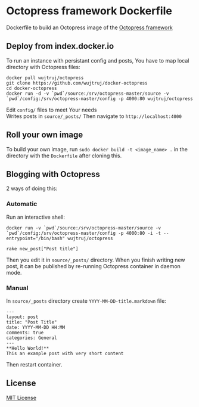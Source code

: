 Octopress framework Dockerfile
==============================

Dockerfile to build an Octopress image of the [Octopress framework](https://github.com/imathis/octopress)

## Deploy from index.docker.io

To run an instance with persistant config and posts, You have to map local directory with Octopress files:

    docker pull wujtruj/octopress
    git clone https://github.com/wujtruj/docker-octopress
    cd docker-octopress
    docker run -d -v `pwd`/source:/srv/octopress-master/source -v `pwd`/config:/srv/octopress-master/config -p 4000:80 wujtruj/octopress

Edit `config/` files to meet Your needs  
Writes posts in `source/_posts/`
Then navigate to `http://localhost:4000`

## Roll your own image

To build your own image, run `sudo docker build -t <image_name> .` in the directory with the `Dockerfile` after cloning this.

## Blogging with Octopress

2 ways of doing this:

### Automatic

Run an interactive shell:

    docker run -v `pwd`/source:/srv/octopress-master/source -v `pwd`/config:/srv/octopress-master/config -p 4000:80 -i -t --entrypoint="/bin/bash" wujtruj/octopress

    rake new_post["Post title"]

Then you edit it in `source/_posts/` directory.
When you finish writing new post, it can be published by re-running Octopress container in daemon mode.

### Manual

In `source/_posts` directory create `YYYY-MM-DD-title.markdown` file:
    
    ---
    layout: post
    title: "Post Title"
    date: YYYY-MM-DD HH:MM
    comments: true
    categories: General
    ---
    **Hello World!**
    This an example post with very short content

Then restart container.

## License

[MIT License](http://opensource.org/licenses/mit-license.html)
